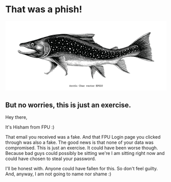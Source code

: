 # That was a phish!
![](media/pictures/Char.jpg)
## But no worries, this is just an exercise.
Hey there,

It's Hisham from FPU :)

That email you received was a fake. And that FPU Login page you clicked through was also a fake. The good news is that none of your data was compromised. This is just an exercise. It could have been worse though. Because bad guys could possibly be sitting we're I am sitting right now and could have chosen to steal your password.

I'll be honest with. Anyone could have fallen for this. So don't feel guilty. And, anyway, I am not going to name nor shame :)
